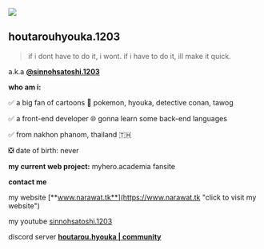 [![](https://gifdb.com/images/high/sad-anime-hyouka-houtarou-oreki-rhgamvxt06uc2reg.gif)](https://gifdb.com/images/high/sad-anime-hyouka-houtarou-oreki-rhgamvxt06uc2reg.gif)
## houtarouhyouka.1203 
>  if i dont have to do it, i wont. if i have to do it, ill make it quick.

a.k.a  [**@sinnohsatoshi.1203**](https://www.narawat.tk "click to visit my website")

**who am i:**

✅ a big fan of cartoons 💙 pokemon, hyouka, detective conan, tawog

✅ a front-end developer 🌐 gonna learn some back-end languages

✅ from nakhon phanom, thailand 🇹🇭

❎ date of birth: never

**my current web project:** myhero.academia fansite

**contact me**

my website    [**www.narawat.tk**](https://www.narawat.tk "click to visit my website")

my youtube  [sinnohsatoshi.1203](https://www.youtube.com/@sinnohsatoshi.1203 "sinnohsatoshi.1203")

discord server [**houtarou.hyouka | community**](https://discord.gg/UV8hHS7Nd9 "click to visit my website")



